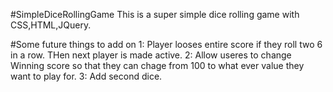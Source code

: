 #SimpleDiceRollingGame
This is a super simple dice rolling game with CSS,HTML,JQuery.

#Some future things to add on
1: Player looses entire score if they roll two 6 in a row. THen next player is made active.
2: Allow useres to change Winning score so that they can chage from 100 to what ever value they want to play for.
3: Add second dice.
